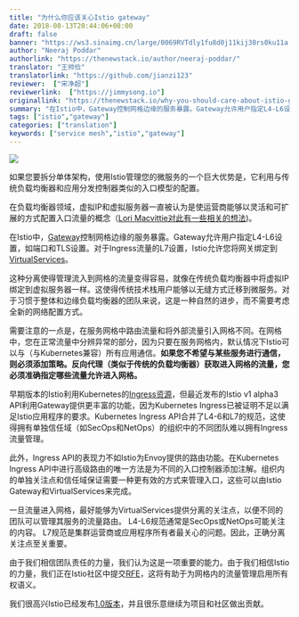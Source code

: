 ```yaml
---
title: "为什么你应该关心Istio gateway"
date: 2018-08-13T20:44:06+08:00
draft: false
banner: "https://ws3.sinaimg.cn/large/0069RVTdly1fu8d0j11kij30rs0ku11a.jpg"
author: "Neeraj Poddar"
authorlink: "https://thenewstack.io/author/neeraj-poddar/"
translator: "王帅俭"
translatorlink: "https://github.com/jianzi123"
reviewer:  ["宋净超"]
reviewerlink:  ["https://jimmysong.io"]
originallink: "https://thenewstack.io/why-you-should-care-about-istio-gateways/"
summary: "在Istio中，Gateway控制网格边缘的服务暴露。Gateway允许用户指定L4-L6设置，如端口和TLS设置。对于Ingress流量的L7设置，Istio允许您将网关绑定到VirtualServices。"
tags: ["istio","gateway"]
categories: ["translation"]
keywords: ["service mesh","istio","gateway"]
---
```


![](https://ws3.sinaimg.cn/large/0069RVTdly1fu8d0j11kij30rs0ku11a.jpg)

如果您要拆分单体架构，使用Istio管理您的微服务的一个巨大优势是，它利用与传统负载均衡器和应用分发控制器类似的入口模型的配置。

在负载均衡器领域，虚拟IP和虚拟服务器一直被认为是使运营商能够以灵活和可扩展的方式配置入口流量的概念（[Lori Macvittie对此有一些相关的想法](https://devcentral.f5.com/articles/wils-virtual-server-versus-virtual-ip-address))。

在Istio中，[Gateway](https://istio.io/docs/reference/config/istio.networking.v1alpha3/#Gateway)控制网格边缘的服务暴露。Gateway允许用户指定L4-L6设置，如端口和TLS设置。对于Ingress流量的L7设置，Istio允许您将网关绑定到[VirtualServices](https://istio.io/docs/reference/config/istio.networking.v1alpha3/#VirtualService)。

这种分离使得管理流入到网格的流量变得容易，就像在传统负载均衡器中将虚拟IP绑定到虚拟服务器一样。这使得传统技术栈用户能够以无缝方式迁移到微服务。对于习惯于整体和边缘负载均衡器的团队来说，这是一种自然的进步，而不需要考虑全新的网络配置方式。

需要注意的一点是，在服务网格中路由流量和将外部流量引入网格不同。在网格中，您在正常流量中分辨异常的部分，因为只要在服务网格内，默认情况下Istio可以与（与Kubernetes兼容）所有应用通信。**如果您不希望与某些服务进行通信，则必须添加策略。反向代理（类似于传统的负载均衡器）获取进入网格的流量，您必须准确指定哪些流量允许进入网格。**

早期版本的Istio利用Kubernetes的[Ingress资源](https://kubernetes.io/docs/reference/generated/kubernetes-api/v1.11/#ingress-v1beta1-extensions)，但最近发布的Istio v1 alpha3 API利用Gateway提供更丰富的功能，因为Kubernetes Ingress已被证明不足以满足Istio应用程序的要求。Kubernetes Ingress API合并了L4-6和L7的规范，这使得拥有单独信任域（如SecOps和NetOps）的组织中的不同团队难以拥有Ingress流量管理。

此外，Ingress API的表现力不如Istio为Envoy提供的路由功能。在Kubernetes Ingress API中进行高级路由的唯一方法是为不同的入口控制器添加注解。组织内的单独关注点和信任域保证需要一种更有效的方式来管理入口，这些可以由Istio Gateway和VirtualServices来完成。

一旦流量进入网格，最好能够为VirtualServices提供分离的关注点，以便不同的团队可以管理其服务的流量路由。 L4-L6规范通常是SecOps或NetOps可能关注的内容。 L7规范是集群运营商或应用程序所有者最关心的问题。因此，正确分离关注点至关重要。

由于我们相信团队责任的力量，我们认为这是一项重要的能力。由于我们相信Istio的力量，我们正在Istio社区中提交[RFE](https://docs.google.com/document/d/17K0Tbp2Hv1RAkpFxVTIYPLQRuceyUnABtt0amd9ZVow/edit#heading=h.m6yvqjh71gxi)，这将有助于为网格内的流量管理启用所有权语义。

我们很高兴Istio已经发布[1.0版本](https://thenewstack.io/istio-1-0-come-for-traffic-routing-stay-for-distributed-tracing/)，并且很乐意继续为项目和社区做出贡献。